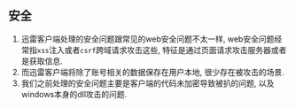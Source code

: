 ## 安全
1. 迅雷客户端处理的安全问题跟常见的web安全问题不太一样, web安全问题经常指`xss`注入或者`csrf`跨域请求攻击这些, 特征是通过页面请求攻击服务器或者是获取信息. 
2. 而迅雷客户端将除了账号相关的数据保存在用户本地, 很少存在被攻击的场景. 
3. 我们之前处理的安全问题主要是客户端的代码未加密导致被扒的问题, 以及windows本身的dll攻击的问题.


